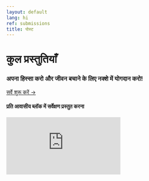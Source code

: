 ```yaml
---
layout: default
lang: hi
ref: submissions
title: पोस्ट
---
```

# कुल प्रस्तुतियाँ
### अपना हिस्सा करो और जीवन बचाने के लिए नक्शे में योगदान करो!
<a
href="https://survey123.arcgis.com/share/222d0a19757847c99fe3b0674e2ad932?lang=hi"
class="btn"> सर्वे शुरू करें →</a>

#### प्रति आवासीय ब्लॉक में सर्वेक्षण प्रस्तुत करना
<div class="embed"><iframe src="https://arcgis.com/apps/TimeAware/index.html?appid=205b71385fb54afeaced998c2c3de4ac" title="TRackCOVIDKW Contribution Totals"  frameborder="0" allowfullscreen=""></iframe></div>
